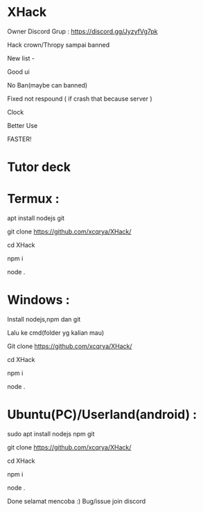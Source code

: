 # XHack
Owner Discord Grup : https://discord.gg/JyzyfVg7pk

Hack crown/Thropy sampai banned


New list -

Good ui

No Ban(maybe can banned)

Fixed not respound ( if crash that because server )

Clock

Better Use

FASTER!


# Tutor deck


# Termux :
apt install nodejs git

git clone https://github.com/xcqrya/XHack/

cd XHack

npm i

node .



# Windows :
Install nodejs,npm dan git

Lalu ke cmd(folder yg kalian mau)

Git clone https://github.com/xcqrya/XHack/

cd XHack

npm i

node .



# Ubuntu(PC)/Userland(android) :

sudo apt install nodejs npm git

git clone https://github.com/xcqrya/XHack/

cd XHack

npm i

node .



Done selamat mencoba :)
Bug/issue join discord 
